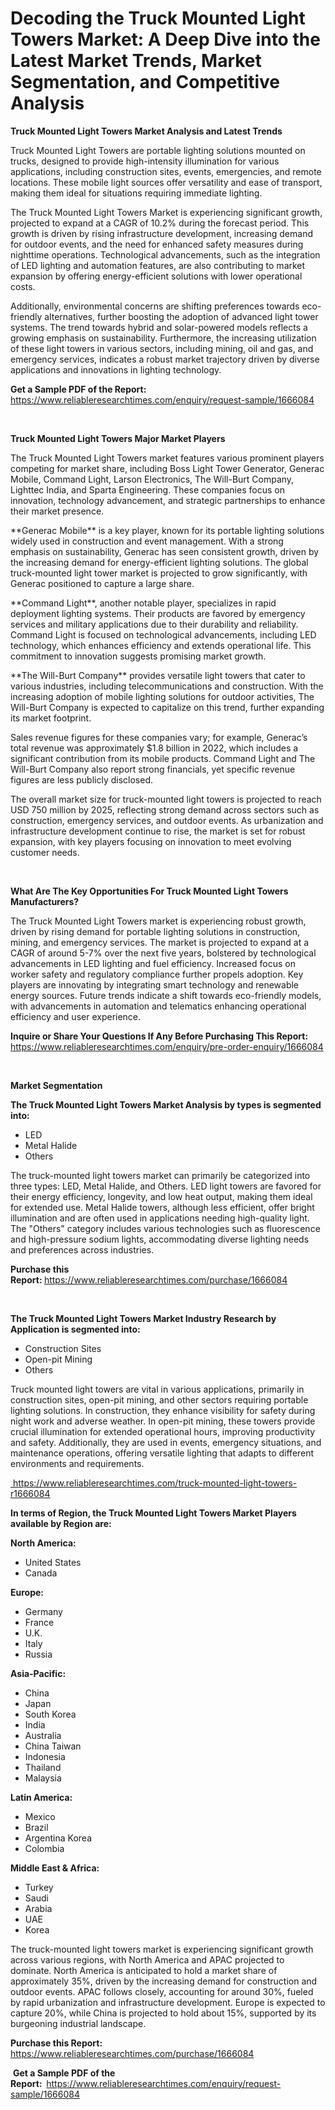 <p><h1>Decoding the Truck Mounted Light Towers Market: A Deep Dive into the Latest Market Trends, Market Segmentation, and Competitive Analysis</h1></p><p><strong>Truck Mounted Light Towers Market Analysis and Latest Trends</strong></p>
<p><p>Truck Mounted Light Towers are portable lighting solutions mounted on trucks, designed to provide high-intensity illumination for various applications, including construction sites, events, emergencies, and remote locations. These mobile light sources offer versatility and ease of transport, making them ideal for situations requiring immediate lighting.</p><p>The Truck Mounted Light Towers Market is experiencing significant growth, projected to expand at a CAGR of 10.2% during the forecast period. This growth is driven by rising infrastructure development, increasing demand for outdoor events, and the need for enhanced safety measures during nighttime operations. Technological advancements, such as the integration of LED lighting and automation features, are also contributing to market expansion by offering energy-efficient solutions with lower operational costs.</p><p>Additionally, environmental concerns are shifting preferences towards eco-friendly alternatives, further boosting the adoption of advanced light tower systems. The trend towards hybrid and solar-powered models reflects a growing emphasis on sustainability. Furthermore, the increasing utilization of these light towers in various sectors, including mining, oil and gas, and emergency services, indicates a robust market trajectory driven by diverse applications and innovations in lighting technology.</p></p>
<p><strong>Get a Sample PDF of the Report:&nbsp;</strong> <a href="https://www.reliableresearchtimes.com/enquiry/request-sample/1666084?utm_campaign=3458&utm_medium=2&utm_source=Github&utm_content=ia&utm_term=18042025&utm_id=truck-mounted-light-towers">https://www.reliableresearchtimes.com/enquiry/request-sample/1666084</a></p>
<p>&nbsp;</p>
<p><strong>Truck Mounted Light Towers Major Market Players</strong></p>
<p><p>The Truck Mounted Light Towers market features various prominent players competing for market share, including Boss Light Tower Generator, Generac Mobile, Command Light, Larson Electronics, The Will-Burt Company, Lighttec India, and Sparta Engineering. These companies focus on innovation, technology advancement, and strategic partnerships to enhance their market presence.</p><p>**Generac Mobile** is a key player, known for its portable lighting solutions widely used in construction and event management. With a strong emphasis on sustainability, Generac has seen consistent growth, driven by the increasing demand for energy-efficient lighting solutions. The global truck-mounted light tower market is projected to grow significantly, with Generac positioned to capture a large share.</p><p>**Command Light**, another notable player, specializes in rapid deployment lighting systems. Their products are favored by emergency services and military applications due to their durability and reliability. Command Light is focused on technological advancements, including LED technology, which enhances efficiency and extends operational life. This commitment to innovation suggests promising market growth.</p><p>**The Will-Burt Company** provides versatile light towers that cater to various industries, including telecommunications and construction. With the increasing adoption of mobile lighting solutions for outdoor activities, The Will-Burt Company is expected to capitalize on this trend, further expanding its market footprint.</p><p>Sales revenue figures for these companies vary; for example, Generac’s total revenue was approximately $1.8 billion in 2022, which includes a significant contribution from its mobile products. Command Light and The Will-Burt Company also report strong financials, yet specific revenue figures are less publicly disclosed.</p><p>The overall market size for truck-mounted light towers is projected to reach USD 750 million by 2025, reflecting strong demand across sectors such as construction, emergency services, and outdoor events. As urbanization and infrastructure development continue to rise, the market is set for robust expansion, with key players focusing on innovation to meet evolving customer needs.</p></p>
<p>&nbsp;</p>
<p><strong>What Are The Key Opportunities For Truck Mounted Light Towers Manufacturers?</strong></p>
<p><p>The Truck Mounted Light Towers market is experiencing robust growth, driven by rising demand for portable lighting solutions in construction, mining, and emergency services. The market is projected to expand at a CAGR of around 5-7% over the next five years, bolstered by technological advancements in LED lighting and fuel efficiency. Increased focus on worker safety and regulatory compliance further propels adoption. Key players are innovating by integrating smart technology and renewable energy sources. Future trends indicate a shift towards eco-friendly models, with advancements in automation and telematics enhancing operational efficiency and user experience.</p></p>
<p><strong>Inquire or Share Your Questions If Any Before Purchasing This Report:</strong> <a href="https://www.reliableresearchtimes.com/enquiry/pre-order-enquiry/1666084?utm_campaign=3458&utm_medium=2&utm_source=Github&utm_content=ia&utm_term=18042025&utm_id=truck-mounted-light-towers">https://www.reliableresearchtimes.com/enquiry/pre-order-enquiry/1666084</a></p>
<p>&nbsp;</p>
<p><strong>Market Segmentation</strong></p>
<p><strong>The Truck Mounted Light Towers Market Analysis by types is segmented into:</strong></p>
<p><ul><li>LED</li><li>Metal Halide</li><li>Others</li></ul></p>
<p><p>The truck-mounted light towers market can primarily be categorized into three types: LED, Metal Halide, and Others. LED light towers are favored for their energy efficiency, longevity, and low heat output, making them ideal for extended use. Metal Halide towers, although less efficient, offer bright illumination and are often used in applications needing high-quality light. The "Others" category includes various technologies such as fluorescence and high-pressure sodium lights, accommodating diverse lighting needs and preferences across industries.</p></p>
<p><strong>Purchase this Report:&nbsp;</strong><a href="https://www.reliableresearchtimes.com/purchase/1666084?utm_campaign=3458&utm_medium=2&utm_source=Github&utm_content=ia&utm_term=18042025&utm_id=truck-mounted-light-towers">https://www.reliableresearchtimes.com/purchase/1666084</a></p>
<p>&nbsp;</p>
<p><strong>The Truck Mounted Light Towers Market Industry Research by Application is segmented into:</strong></p>
<p><ul><li>Construction Sites</li><li>Open-pit Mining</li><li>Others</li></ul></p>
<p><p>Truck mounted light towers are vital in various applications, primarily in construction sites, open-pit mining, and other sectors requiring portable lighting solutions. In construction, they enhance visibility for safety during night work and adverse weather. In open-pit mining, these towers provide crucial illumination for extended operational hours, improving productivity and safety. Additionally, they are used in events, emergency situations, and maintenance operations, offering versatile lighting that adapts to different environments and requirements.</p></p>
<p><a href="https://www.reliableresearchtimes.com/truck-mounted-light-towers-r1666084?utm_campaign=3458&utm_medium=2&utm_source=Github&utm_content=ia&utm_term=18042025&utm_id=truck-mounted-light-towers">&nbsp;https://www.reliableresearchtimes.com/truck-mounted-light-towers-r1666084</a></p>
<p><strong>In terms of Region, the Truck Mounted Light Towers Market Players available by Region are:</strong></p>
<p>
    <p> <strong> North America: </strong>
        <ul>
            <li>United States</li>
            <li>Canada</li>
        </ul>
        </p> 
    <p> <strong> Europe: </strong>
        <ul>
            <li>Germany</li>
            <li>France</li>
            <li>U.K.</li>
            <li>Italy</li>
            <li>Russia</li>
        </ul>
        </p> 
    <p> <strong> Asia-Pacific: </strong>
        <ul>
            <li>China</li>
            <li>Japan</li>
            <li>South Korea</li>
            <li>India</li>
            <li>Australia</li>
            <li>China Taiwan</li>
            <li>Indonesia</li>
            <li>Thailand</li>
            <li>Malaysia</li>
        </ul>
        </p> 
    <p> <strong> Latin America: </strong>
        <ul>
            <li>Mexico</li>
            <li>Brazil</li>
            <li>Argentina Korea</li>
            <li>Colombia</li>
        </ul>
        </p> 
    <p> <strong> Middle East & Africa: </strong>
        <ul>
            <li>Turkey</li>
            <li>Saudi</li>
            <li>Arabia</li>
            <li>UAE</li>
            <li>Korea</li>
        </ul>
    </p>
    </p>
<p><p>The truck-mounted light towers market is experiencing significant growth across various regions, with North America and APAC projected to dominate. North America is anticipated to hold a market share of approximately 35%, driven by the increasing demand for construction and outdoor events. APAC follows closely, accounting for around 30%, fueled by rapid urbanization and infrastructure development. Europe is expected to capture 20%, while China is projected to hold about 15%, supported by its burgeoning industrial landscape.</p></p>
<p><strong>Purchase this Report: </strong><a href="https://www.reliableresearchtimes.com/purchase/1666084?utm_campaign=3458&utm_medium=2&utm_source=Github&utm_content=ia&utm_term=18042025&utm_id=truck-mounted-light-towers">https://www.reliableresearchtimes.com/purchase/1666084</a></p>
<p>&nbsp;<strong>Get a Sample PDF of the Report:&nbsp;&nbsp;</strong><a href="https://www.reliableresearchtimes.com/enquiry/request-sample/1666084?utm_campaign=3458&utm_medium=2&utm_source=Github&utm_content=ia&utm_term=18042025&utm_id=truck-mounted-light-towers">https://www.reliableresearchtimes.com/enquiry/request-sample/1666084</a></p>
<p><strong></strong></p>
<p><p></p><p></p><p></p></p>
